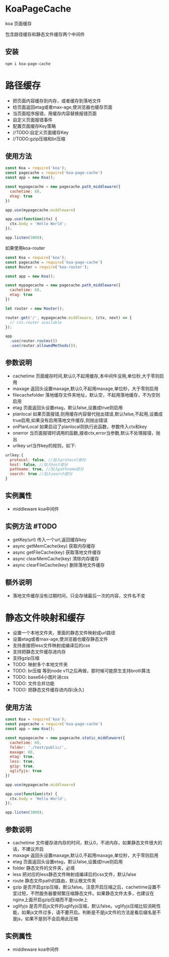 # KoaPageCache

koa 页面缓存

包含路径缓存和静态文件缓存两个中间件

## 安装

```bash
npm i koa-page-cache
```

# 路径缓存

* 把页面内容缓存到内存，或者缓存到落地文件
* 给页面返回etag或者max-age,使浏览器也缓存页面
* 当页面程序报错，用缓存内容替换报错页面
* 自定义页面报错事件
* 配置页面缓存Key策略
* //TODO:自定义页面缓存Key
* //TODO:gzip压缩和br压缩


## 使用方法

```js
const Koa = require('koa');
const pagecache = require('koa-page-cache')
const app = new Koa();

const mypagecache = new pagecache.path_middleware({
  cachetime: 60,
  etag: true
})

app.use(mypagecache.middleware)

app.use(function(ctx) {
  ctx.body = 'Hello World';
});

app.listen(3000);

```

如果使用koa-router
```js
const Koa = require('koa');
const pagecache = require('koa-page-cache')
const Router = require('koa-router');

const app = new Koa();

const mypagecache = new pagecache.path_middleware({
  cachetime: 60,
  etag: true
})

let router = new Router();

router.get('/', mypagecache.middleware, (ctx, next) => {
  // ctx.router available
});

app
  .use(router.routes())
  .use(router.allowedMethods());
```

## 参数说明

* cachetime 页面缓存时间,默认0,不起用缓存,本中间件没用,单位秒,大于零则启用
* maxage 返回头设置maxage,默认0,不起用maxage,单位秒，大于零则启用
* filecachefolder 落地缓存文件夹地址，默认空，不起用落地缓存，不为空则启用
* etag 页面返回头设置etag，默认false,设置成true则启用
* planlocal 如果页面报错,则用缓存内容替代抛出错误,默认false,不起用,设置成true启用,如果没有启用落地文件缓存,则抛出错误
* onPlanLocal 如果启动了planlocal则执行此函数，参数传入ctx和key
* onerror 当页面报错时调用的函数,接收ctx,error当参数,默认不处理报错，抛出
* urlkey url当作key的规则，如下:

```js
urlkey:{
  protocol: false, //加入protocol部分
  host: false, //加入host部分
  pathname: true, //加入pathname部分
  search: true //加入search部分
}
```

## 实例属性

* middleware koa中间件

## 实例方法 #TODO

* getKey(url) 传入一个url,返回缓存key
* async getMemCache(key) 获取内存缓存
* async getFileCache(key) 获取落地文件缓存
* async clearMemCache(key) 清除内存缓存
* async clearFileCache(key) 删除落地文件缓存

## 额外说明

* 落地文件缓存没有过期时间，只会存储最后一次的内容，文件名不变


# 静态文件映射和缓存

* 设置一个本地文件夹，里面的静态文件映射成url路径
* 设置etag或者max-age,使浏览器也缓存静态文件
* 支持直接把less文件映射成编译后的css
* 支持把静态文件缓存进内存
* 支持gzip压缩
* TODO: 映射多个本地文件夹
* TODO: br压缩 等到node v11之后再做，那时候可能原生支持brotli算法
* TODO: base64小图片进css
* TODO: 文件合并功能
* TODO: 把静态文件缓存进内存(永久)


## 使用方法

```js
const Koa = require('koa');
const pagecache = require('koa-page-cache')
const app = new Koa();

const mypagecache = new pagecache.static_middleware({
  cachetime: 60,
  folder: './test/public/',
  maxage: 60,
  etag: true,
  less: true,
  gzip: true,
  uglifyjs: true
})

app.use(mypagecache.middleware)

app.use(function(ctx) {
  ctx.body = 'Hello World';
});

app.listen(3000);

```


## 参数说明

* cachetime 文件缓存进内存的时间，默认0，不进内存，如果静态文件很大的话，不建议开启
* maxage 返回头设置maxage,默认0,不起用maxage,单位秒，大于零则启用
* etag 页面返回头设置etag，默认false,设置成true则启用
* folder 静态文件的文件夹，必填
* less 把对应的less静态文件映射成编译后的css文件，默认false
* route 静态文件path的路由，默认根文件夹
* gzip 是否开启gzip压缩，默认false。注意开启压缩之后，cachetime设置不宜过短，不然服务器要频繁压缩静态文件。如果静态文件太多，也建议在nginx上面开启gzip压缩而不是node上
* uglifyjs 是否开启js文件的uglifyjs压缩，默认false。uglifyjs压缩比较消耗性能，如果js文件过多，请不要开启。判断是不是js文件的方法是看后缀名是不是js，如果不是则不会启用此压缩
<!-- * brotli 是否开启brotli压缩，默认false。注意开启压缩之后，cachetime设置不宜过短，不然服务器要频繁压缩静态文件。如果静态文件太多，也建议在nginx上面开启brotli压缩而不是node上。如果同时开启了gzip压缩，并且浏览器支持brotli压缩，则brotli压缩优先 -->


## 实例属性

* middleware koa中间件
